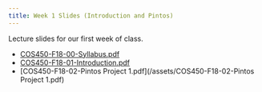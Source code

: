```yaml
---
title: Week 1 Slides (Introduction and Pintos)
---
```


Lecture slides for our first week of class.

* [COS450-F18-00-Syllabus.pdf](/assets/COS450-F18-00-Syllabus.pdf)
* [COS450-F18-01-Introduction.pdf](/assets/COS450-F18-01-Introduction.pdf)
* [COS450-F18-02-Pintos Project 1.pdf](/assets/COS450-F18-02-Pintos Project 1.pdf)